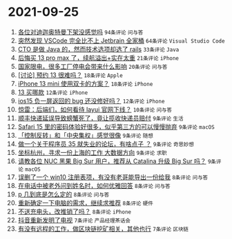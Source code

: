 # 2021-09-25

1. [各位对迪迦奥特曼下架没感觉吗](https://www.v2ex.com/t/804074) `94条评论` `问与答`
1. [突然发现 VSCode 完全比不上 Jetbrain 全家桶](https://www.v2ex.com/t/804121) `64条评论` `Visual Studio Code`
1. [CTO 是做 Java 的，然而技术选项却选了 rails](https://www.v2ex.com/t/804097) `33条评论` `Java`
1. [后悔买 13 pro max 了，续航溢出+实在太重](https://www.v2ex.com/t/804129) `21条评论` `iPhone`
1. [国家限电，很多工厂停电会带来什么影响](https://www.v2ex.com/t/804073) `20条评论` `问与答`
1. [[讨论] 预约 13 很难吗？](https://www.v2ex.com/t/804148) `18条评论` `Apple`
1. [iPhone 13 mini 使用双卡的方案？](https://www.v2ex.com/t/804135) `18条评论` `iPhone`
1. [13 买哪款](https://www.v2ex.com/t/804123) `12条评论` `iPhone`
1. [ios15 负一屏返回的 bug 还没修好吗？](https://www.v2ex.com/t/804092) `12条评论` `iPhone`
1. [惊雷：后端们，如何看待 layui 官网下线？](https://www.v2ex.com/t/804075) `10条评论` `问与答`
1. [顺丰快递延误导致螃蟹死了，竟让揽收快递员赔付](https://www.v2ex.com/t/804141) `9条评论` `生活`
1. [Safari 15 里的密码体验好很多，似乎第三方的可以慢慢抛弃](https://www.v2ex.com/t/804131) `9条评论` `macOS`
1. [「控制反转」和「中央集权」感觉很像](https://www.v2ex.com/t/804120) `9条评论` `随想`
1. [做一个关于程序员 35 就失业的论坛，有啥点子 ？](https://www.v2ex.com/t/804116) `9条评论` `奇思妙想`
1. [坐标杭州，寻求一份上海的工作 大数据方向](https://www.v2ex.com/t/804084) `9条评论` `求职`
1. [请教各位 NUC 黑果 Big Sur 用户，推荐从 Catalina 升级 Big Sur 吗？](https://www.v2ex.com/t/804083) `9条评论` `macOS`
1. [误删了一个 win10 注册表项，有没有老哥能导出一份给我](https://www.v2ex.com/t/804151) `8条评论` `问与答`
1. [在电话中被老外问到姓名时，如何优雅回答](https://www.v2ex.com/t/804150) `8条评论` `问与答`
1. [p 几到底是怎么定的](https://www.v2ex.com/t/804125) `8条评论` `问与答`
1. [重新确定一下电脑的需求，继续求推荐](https://www.v2ex.com/t/804111) `8条评论` `硬件`
1. [不送充电头，改推销了吗？](https://www.v2ex.com/t/804095) `8条评论` `iPhone`
1. [抖音重新发明了电视](https://www.v2ex.com/t/804156) `7条评论` `产品经理茶话会`
1. [有没有远程的工作，做区块链挖矿相关，其他也行](https://www.v2ex.com/t/804090) `7条评论` `区块链`

